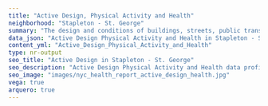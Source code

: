 ```yaml
---
title: "Active Design, Physical Activity and Health"
neighborhood: "Stapleton - St. George"
summary: "The design and conditions of buildings, streets, public transportation and parks influence physical activity, use of active transportation and other healthy behavior. A neighborhood's features can also impact the safety of its residents."
data_json: "Active Design Physical Activity and Health in Stapleton - St. George"
content_yml: "Active_Design_Physical_Activity_and_Health"
type: nr-output
seo_title: "Active Design in Stapleton - St. George"
seo_description: "Active Design Physical Activity and Health data profile for the Stapleton - St. George neighborhood of NYC."
seo_image: "images/nyc_health_report_active_design_health.jpg"
vega: true
arquero: true
---
```

